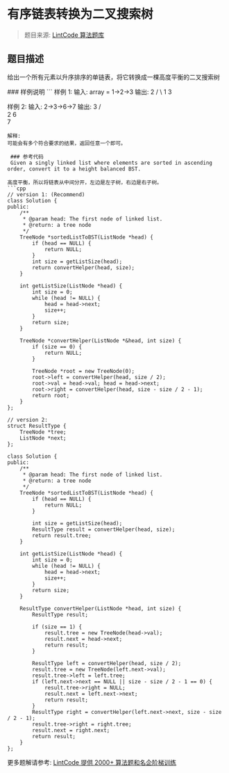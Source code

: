 # 有序链表转换为二叉搜索树
 > 题目来源: [LintCode 算法题库](https://www.lintcode.com/problem/convert-sorted-list-to-binary-search-tree/?utm_source=sc-github-wzz)
 ## 题目描述
 <p>给出一个所有元素以升序排序的单链表，将它转换成一棵高度平衡的二叉搜索树</p>
 ### 样例说明
 ```
样例 1:
	输入: array = 1->2->3
	输出:
		 2  
		/ \
		1  3
		
样例 2:
	输入: 2->3->6->7
	输出:
		 3
		/ \
	       2   6
		     \
		      7

	解释:
	可能会有多个符合要求的结果，返回任意一个即可。
```
 ### 参考代码
 Given a singly linked list where elements are sorted in ascending order, convert it to a height balanced BST.

高度平衡，所以将链表从中间分开，左边是左子树，右边是右子树。
```cpp
// version 1: (Recommend)
class Solution {
public:
    /**
     * @param head: The first node of linked list.
     * @return: a tree node
     */
    TreeNode *sortedListToBST(ListNode *head) {
        if (head == NULL) {
            return NULL;
        }
        int size = getListSize(head);
        return convertHelper(head, size);
    }
    
    int getListSize(ListNode *head) {
        int size = 0;
        while (head != NULL) {
            head = head->next;
            size++;
        }
        return size;
    }
    
    TreeNode *convertHelper(ListNode *&head, int size) {
        if (size == 0) {
            return NULL;
        }
        
        TreeNode *root = new TreeNode(0);
        root->left = convertHelper(head, size / 2);
        root->val = head->val; head = head->next;
        root->right = convertHelper(head, size - size / 2 - 1);
        return root;
    }
};

// version 2:
struct ResultType {
    TreeNode *tree;
    ListNode *next;
};

class Solution {
public:
    /**
     * @param head: The first node of linked list.
     * @return: a tree node
     */
    TreeNode *sortedListToBST(ListNode *head) {
        if (head == NULL) {
            return NULL;
        }
        
        int size = getListSize(head);
        ResultType result = convertHelper(head, size);
        return result.tree;
    }
    
    int getListSize(ListNode *head) {
        int size = 0;
        while (head != NULL) {
            head = head->next;
            size++;
        }
        return size;
    }
    
    ResultType convertHelper(ListNode *head, int size) {
        ResultType result;
        
        if (size == 1) {
            result.tree = new TreeNode(head->val);
            result.next = head->next;
            return result;
        }
        
        ResultType left = convertHelper(head, size / 2);
        result.tree = new TreeNode(left.next->val);
        result.tree->left = left.tree;
        if (left.next->next == NULL || size - size / 2 - 1 == 0) {
            result.tree->right = NULL;
            result.next = left.next->next;
            return result;
        }
        ResultType right = convertHelper(left.next->next, size - size / 2 - 1);
        result.tree->right = right.tree;
        result.next = right.next;
        return result;
    }
};
```
 更多题解请参考: [LintCode 提供 2000+ 算法题和名企阶梯训练](https://www.lintcode.com/problem/?utm_source=sc-github-wzz)